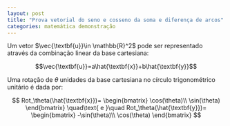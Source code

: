 ```yaml
---
layout: post
title: "Prova vetorial do seno e cosseno da soma e diferença de arcos"
categories: matemática demonstração
---
```


Um vetor $\vec{\textbf{u}}\in \mathbb{R}^2$ pode ser representado através da combinação linear da base cartesiana:

$$\vec{\textbf{u}}=a\hat{\textbf{x}}+b\hat{\textbf{y}}$$

Uma rotação de $\theta$ unidades da base cartesiana no círculo trigonométrico unitário é dada por:

$$
Rot_\theta(\hat{\textbf{x}})=
\begin{bmatrix}
\cos(\theta)\\
\sin(\theta)
\end{bmatrix}
\quad\text{ e }\quad
Rot_\theta(\hat{\textbf{y}})=
\begin{bmatrix}
-\sin(\theta)\\
\cos(\theta)
\end{bmatrix}
$$
